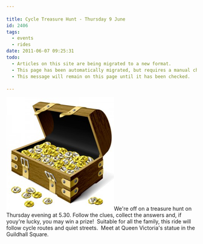 ```yaml
---

title: Cycle Treasure Hunt - Thursday 9 June
id: 2406
tags:
  - events
  - rides
date: 2011-06-07 09:25:31
todo:
  - Articles on this site are being migrated to a new format.
  - This page has been automatically migrated, but requires a manual check-&-tune to ensure the format and links all work as expected.
  - This message will remain on this page until it has been checked.

---
```


[![Treasure chest](/public/assets/treasure-chest-285x300.jpg "Treasure chest")](/assets/treasure-chest.jpg)We're off on a treasure hunt on Thursday evening at 5.30\. Follow the clues, collect the answers and, if youy're lucky, you may win a prize!  Suitable for all the family, this ride will follow cycle routes and quiet streets.  Meet at Queen Victoria's statue in the Guildhall Square.